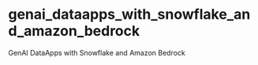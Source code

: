 # genai_dataapps_with_snowflake_and_amazon_bedrock
GenAI DataApps with Snowflake and Amazon Bedrock
